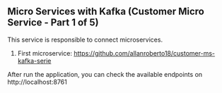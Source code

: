 ## Micro Services with Kafka (Customer Micro Service - Part 1 of 5)

This service is responsible to connect microservices. 

1. First microservice: https://github.com/allanroberto18/customer-ms-kafka-serie

After run the application, you can check the available endpoints on http://localhost:8761